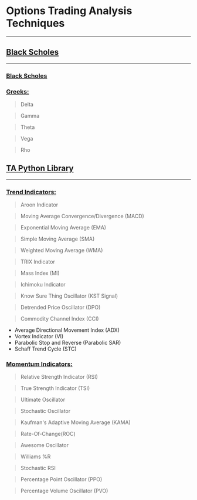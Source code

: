 # **Options Trading Analysis Techniques**
---

## [Black Scholes](blackScholes)
---
### [Black Scholes](blackScholes/blackScholes.ipynb) 



### [Greeks:](blackScholes/greeks.ipynb)
> Delta

> Gamma

> Theta

> Vega

> Rho





## [TA Python Library](https://github.com/bukosabino/ta)
---
### [Trend Indicators:](ta_library_indicators/trendIndicators.ipynb)
> Aroon Indicator 

> Moving Average Convergence/Divergence (MACD)

> Exponential Moving Average (EMA)

> Simple Moving Average (SMA)

> Weighted Moving Average (WMA)

> TRIX Indicator

> Mass Index (MI)

> Ichimoku Indicator 

> Know Sure Thing Oscillator (KST Signal)

> Detrended Price Oscillator (DPO)

> Commodity Channel Index (CCI)

- Average Directional Movement Index (ADX)
- Vortex Indicator (VI)
- Parabolic Stop and Reverse (Parabolic SAR)
- Schaff Trend Cycle (STC)






### [Momentum Indicators:](ta_library_indicators/momentumIndicators.ipynb)
> Relative Strength Indicator (RSI)

> True Strength Indicator (TSI)

> Ultimate Oscillator 

> Stochastic Oscillator

> Kaufman's Adaptive Moving Average (KAMA)

> Rate-Of-Change(ROC)

> Awesome Oscillator

> Williams %R

> Stochastic RSI

> Percentage Point Oscillator (PPO)

> Percentage Volume Oscillator (PVO)

